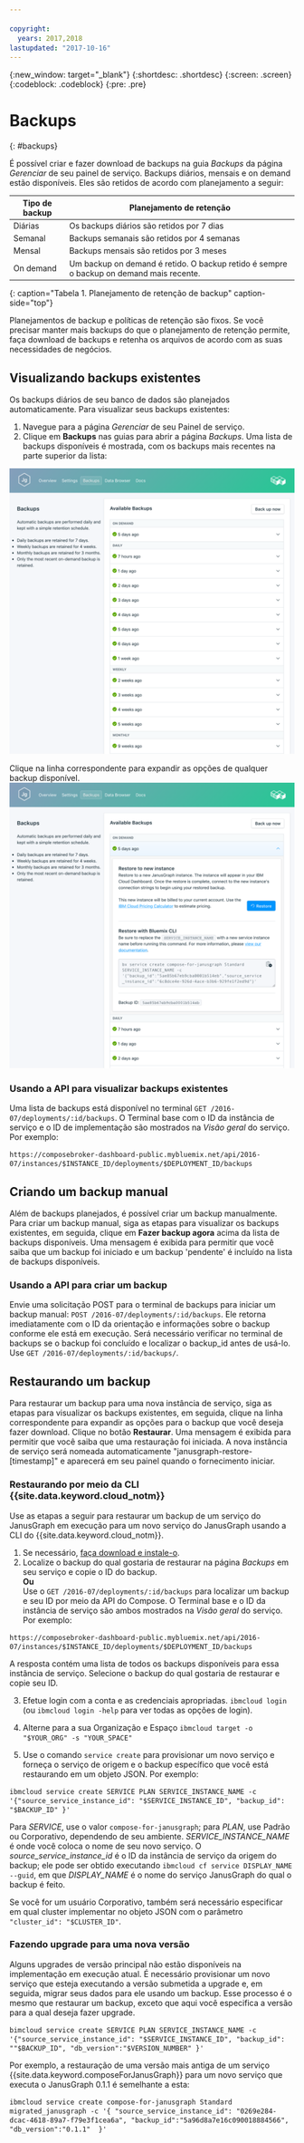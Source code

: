```yaml
---

copyright:
  years: 2017,2018
lastupdated: "2017-10-16"
---
```


{:new_window: target="_blank"}
{:shortdesc: .shortdesc}
{:screen: .screen}
{:codeblock: .codeblock}
{:pre: .pre}

# Backups
{: #backups}

É possível criar e fazer download de backups na guia _Backups_ da página _Gerenciar_ de seu painel de serviço. Backups diários, mensais e on demand estão disponíveis. Eles são retidos de acordo com planejamento a seguir:

Tipo de backup|Planejamento de retenção
----------|-----------
Diárias|Os backups diários são retidos por 7 dias
Semanal|Backups semanais são retidos por 4 semanas
Mensal|Backups mensais são retidos por 3 meses
On demand|Um backup on demand é retido. O backup retido é sempre o backup on demand mais recente.
{: caption="Tabela 1. Planejamento de retenção de backup" caption-side="top"}

Planejamentos de backup e políticas de retenção são fixos. Se você precisar manter mais backups do que o planejamento de retenção permite, faça download de backups e retenha os arquivos de acordo com as suas necessidades de negócios.

## Visualizando backups existentes

Os backups diários de seu banco de dados são planejados automaticamente. Para visualizar seus backups existentes:

1. Navegue para a página _Gerenciar_ de seu Painel de serviço.
2. Clique em **Backups** nas guias para abrir a página _Backups_. Uma lista de backups disponíveis é mostrada, com os backups mais recentes na parte superior da lista:

  ![Available backups](./images/janusgraph-backups-show.png "A list of available backups, including a pending backup")

Clique na linha correspondente para expandir as opções de qualquer backup disponível.
  ![Opções de backup](./images/janusgraph-backups-options.png "Opções para um backup.") 

### Usando a API para visualizar backups existentes

Uma lista de backups está disponível no terminal `GET /2016-07/deployments/:id/backups`. O Terminal base com o ID da instância de serviço e o ID de implementação são mostrados na _Visão geral_ do serviço. Por exemplo: 
``` 
https://composebroker-dashboard-public.mybluemix.net/api/2016-07/instances/$INSTANCE_ID/deployments/$DEPLOYMENT_ID/backups
```  

## Criando um backup manual

Além de backups planejados, é possível criar um backup manualmente. Para criar um backup manual, siga as etapas para visualizar os backups existentes, em seguida, clique em **Fazer backup agora** acima da lista de backups disponíveis. Uma mensagem é exibida para permitir que você saiba que um backup foi iniciado e um backup 'pendente' é incluído na lista de backups disponíveis.

### Usando a API para criar um backup

Envie uma solicitação POST para o terminal de backups para iniciar um backup manual: `POST /2016-07/deployments/:id/backups`. Ele retorna imediatamente com o ID da orientação e informações sobre o backup conforme ele está em execução. Será necessário verificar no terminal de backups se o backup foi concluído e localizar o backup_id antes de usá-lo. Use `GET /2016-07/deployments/:id/backups/`.

## Restaurando um backup

Para restaurar um backup para uma nova instância de serviço, siga as etapas para visualizar os backups existentes, em seguida, clique na linha correspondente para expandir as opções para o backup que você deseja fazer download. Clique no botão **Restaurar**. Uma mensagem é exibida para permitir que você saiba que uma restauração foi iniciada. A nova instância de serviço será nomeada automaticamente "janusgraph-restore-[timestamp]" e aparecerá em seu painel quando o fornecimento iniciar.

### Restaurando por meio da CLI {{site.data.keyword.cloud_notm}}

Use as etapas a seguir para restaurar um backup de um serviço do JanusGraph em execução para um novo serviço do JanusGraph usando a CLI do {{site.data.keyword.cloud_notm}}. 
1. Se necessário, [faça download e instale-o](https://console.{DomainName}/docs/cli/index.html#overview). 
2. Localize o backup do qual gostaria de restaurar na página _Backups_ em seu serviço e copie o ID do backup.  
  **Ou**  
  Use o `GET /2016-07/deployments/:id/backups` para localizar um backup e seu ID por meio da API do Compose. O Terminal base e o ID da instância de serviço são ambos mostrados na _Visão geral_ do serviço. Por exemplo: 
  ``` 
  https://composebroker-dashboard-public.mybluemix.net/api/2016-07/instances/$INSTANCE_ID/deployments/$DEPLOYMENT_ID/backups
  ```  
  A resposta contém uma lista de todos os backups disponíveis para essa instância de serviço. Selecione o backup do qual gostaria de restaurar e copie seu ID.

3. Efetue login com a conta e as credenciais apropriadas. `ibmcloud login` (ou `ibmcloud login -help` para ver todas as opções de login).

4. Alterne para a sua Organização e Espaço `ibmcloud target -o "$YOUR_ORG" -s "YOUR_SPACE"`

5. Use o comando `service create` para provisionar um novo serviço e forneça o serviço de origem e o backup específico que você está restaurando em um objeto JSON. Por exemplo:
``` 
ibmcloud service create SERVICE PLAN SERVICE_INSTANCE_NAME -c '{"source_service_instance_id": "$SERVICE_INSTANCE_ID", "backup_id": "$BACKUP_ID" }'
```
  Para _SERVICE_, use o valor `compose-for-janusgraph`; para _PLAN_, use Padrão ou Corporativo, dependendo de seu ambiente. _SERVICE\_INSTANCE\_NAME_ é onde você coloca o nome de seu novo serviço. O _source\_service\_instance\_id_ é o ID da instância de serviço da origem do backup; ele pode ser obtido executando `ibmcloud cf service DISPLAY_NAME --guid`, em que _DISPLAY\_NAME_ é o nome do serviço JanusGraph do qual o backup é feito. 
  
  Se você for um usuário Corporativo, também será necessário especificar em qual cluster implementar no objeto JSON com o parâmetro `"cluster_id": "$CLUSTER_ID"`.
  
### Fazendo upgrade para uma nova versão

Alguns upgrades de versão principal não estão disponíveis na implementação em execução atual. É necessário provisionar um novo serviço que esteja executando a versão submetida a upgrade e, em seguida, migrar seus dados para ele usando um backup. Esse processo é o mesmo que restaurar um backup, exceto que aqui você especifica a versão para a qual deseja fazer upgrade.

``` 
bimcloud service create SERVICE PLAN SERVICE_INSTANCE_NAME -c '{"source_service_instance_id": "$SERVICE_INSTANCE_ID", "backup_id": ""$BACKUP_ID", "db_version":"$VERSION_NUMBER" }'
```

Por exemplo, a restauração de uma versão mais antiga de um serviço {{site.data.keyword.composeForJanusGraph}} para um novo serviço que executa o JanusGraph 0.1.1 é semelhante a esta:
```
ibmcloud service create compose-for-janusgraph Standard migrated_janusgraph -c '{ "source_service_instance_id": "0269e284-dcac-4618-89a7-f79e3f1cea6a", "backup_id":"5a96d8a7e16c090018884566", "db_version":"0.1.1"  }'
